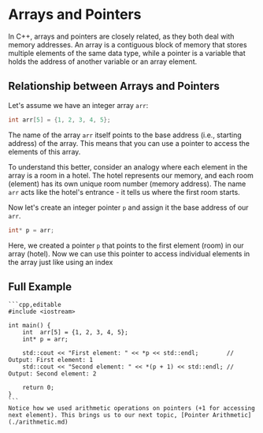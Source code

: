 # Arrays and Pointers

In C++, arrays and pointers are closely related, as they both deal with memory addresses. An array is a contiguous block of memory that stores multiple elements of the same data type, while a pointer is a variable that holds the address of another variable or an array element.

## Relationship between Arrays and Pointers

Let's assume we have an integer array `arr`:

```cpp
int arr[5] = {1, 2, 3, 4, 5};
```

The name of the array `arr` itself points to the base address (i.e., starting address) of the array. This means that you can use a pointer to access the elements of this array.

To understand this better, consider an analogy where each element in the array is a room in a hotel. The hotel represents our memory, and each room (element) has its own unique room number (memory address). The name `arr` acts like the hotel's entrance - it tells us where the first room starts.

Now let's create an integer pointer `p` and assign it the base address of our `arr`.

```cpp
int* p = arr;
```

Here, we created a pointer `p` that points to the first element (room) in our array (hotel). Now we can use this pointer to access individual elements in the array just like using an index

## Full Example

~~~admonish example title="Putting it together"
```cpp,editable
#include <iostream>

int main() {
    int  arr[5] = {1, 2, 3, 4, 5};
    int* p = arr;

    std::cout << "First element: " << *p << std::endl;        // Output: First element: 1
    std::cout << "Second element: " << *(p + 1) << std::endl; // Output: Second element: 2

    return 0;
}
```
Notice how we used arithmetic operations on pointers (+1 for accessing next element). This brings us to our next topic, [Pointer Arithmetic](./arithmetic.md)
~~~